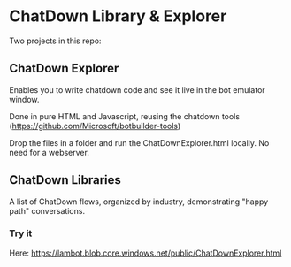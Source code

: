 # ChatDown Library & Explorer

Two projects in this repo:

## ChatDown Explorer

Enables you to write chatdown code and see it live in the bot emulator window.

Done in pure HTML and Javascript, reusing the chatdown tools (https://github.com/Microsoft/botbuilder-tools)

Drop the files in a folder and run the ChatDownExplorer.html locally. No need for a webserver.

## ChatDown Libraries

A list of ChatDown flows, organized by industry, demonstrating "happy path" conversations.

### Try it

Here: https://lambot.blob.core.windows.net/public/ChatDownExplorer.html
